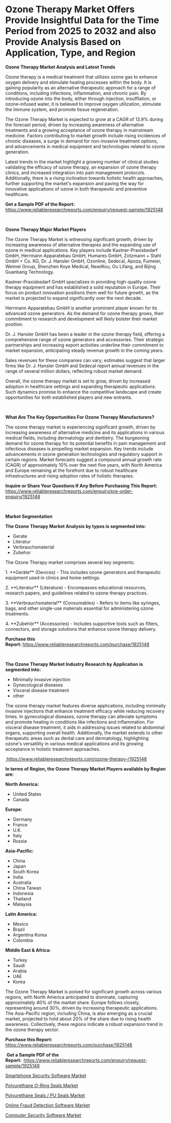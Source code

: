 <p><h1>Ozone Therapy Market Offers Provide Insightful Data for the Time Period from 2025 to 2032 and also Provide Analysis Based on Application, Type, and Region</h1></p><p><strong>Ozone Therapy Market Analysis and Latest Trends</strong></p>
<p><p>Ozone therapy is a medical treatment that utilizes ozone gas to enhance oxygen delivery and stimulate healing processes within the body. It is gaining popularity as an alternative therapeutic approach for a range of conditions, including infections, inflammation, and chronic pain. By introducing ozone into the body, either through injection, insufflation, or ozone-infused water, it is believed to improve oxygen utilization, stimulate the immune system, and promote tissue regeneration.</p><p>The Ozone Therapy Market is expected to grow at a CAGR of 13.9% during the forecast period, driven by increasing awareness of alternative treatments and a growing acceptance of ozone therapy in mainstream medicine. Factors contributing to market growth include rising incidences of chronic diseases, a surge in demand for non-invasive treatment options, and advancements in medical equipment and technologies related to ozone generation.</p><p>Latest trends in the market highlight a growing number of clinical studies validating the efficacy of ozone therapy, an expansion of ozone therapy clinics, and increased integration into pain management protocols. Additionally, there is a rising inclination towards holistic health approaches, further supporting the market's expansion and paving the way for innovative applications of ozone in both therapeutic and preventive healthcare.</p></p>
<p><strong>Get a Sample PDF of the Report:&nbsp;</strong> <a href="https://www.reliableresearchreports.com/enquiry/request-sample/1925148?utm_campaign=33&utm_medium=2&utm_source=Github&utm_content=ia&utm_term=14012025&utm_id=ozone-therapy">https://www.reliableresearchreports.com/enquiry/request-sample/1925148</a></p>
<p>&nbsp;</p>
<p><strong>Ozone Therapy Major Market Players</strong></p>
<p><p>The Ozone Therapy Market is witnessing significant growth, driven by increasing awareness of alternative therapies and the expanding use of ozone in medical applications. Key players include Kastner-Praxisbedarf GmbH, Herrmann Apparatebau GmbH, Humares GmbH, Zotzmann + Stahl GmbH + Co. KG, Dr. J. Hansler GmbH, Ozonline, Sedecal, Apoza, Fumeier, Weimei Group, Shenzhen Koye Medical, NewiKou, Ou Lifang, and Bijing Guanbang Technology.</p><p>Kastner-Praxisbedarf GmbH specializes in providing high-quality ozone therapy equipment and has established a solid reputation in Europe. Their focus on product innovation positions them well for future growth, as the market is projected to expand significantly over the next decade.</p><p>Herrmann Apparatebau GmbH is another prominent player known for its advanced ozone generators. As the demand for ozone therapy grows, their commitment to research and development will likely bolster their market position.</p><p>Dr. J. Hansler GmbH has been a leader in the ozone therapy field, offering a comprehensive range of ozone generators and accessories. Their strategic partnerships and increasing export activities underline their commitment to market expansion, anticipating steady revenue growth in the coming years.</p><p>Sales revenues for these companies can vary; estimates suggest that larger firms like Dr. J. Hansler GmbH and Sedecal report annual revenues in the range of several million dollars, reflecting robust market demand.</p><p>Overall, the ozone therapy market is set to grow, driven by increased adoption in healthcare settings and expanding therapeutic applications. Such dynamics promise to enhance the competitive landscape and create opportunities for both established players and new entrants.</p></p>
<p>&nbsp;</p>
<p><strong>What Are The Key Opportunities For Ozone Therapy Manufacturers?</strong></p>
<p><p>The ozone therapy market is experiencing significant growth, driven by increasing awareness of alternative medicine and its applications in various medical fields, including dermatology and dentistry. The burgeoning demand for ozone therapy for its potential benefits in pain management and infectious diseases is propelling market expansion. Key trends include advancements in ozone generation technologies and regulatory support in certain regions. Market forecasts suggest a compound annual growth rate (CAGR) of approximately 10% over the next five years, with North America and Europe remaining at the forefront due to robust healthcare infrastructures and rising adoption rates of holistic therapies.</p></p>
<p><strong>Inquire or Share Your Questions If Any Before Purchasing This Report:</strong> <a href="https://www.reliableresearchreports.com/enquiry/pre-order-enquiry/1925148?utm_campaign=33&utm_medium=2&utm_source=Github&utm_content=ia&utm_term=14012025&utm_id=ozone-therapy">https://www.reliableresearchreports.com/enquiry/pre-order-enquiry/1925148</a></p>
<p>&nbsp;</p>
<p><strong>Market Segmentation</strong></p>
<p><strong>The Ozone Therapy Market Analysis by types is segmented into:</strong></p>
<p><ul><li>Gerate</li><li>Literatur</li><li>Verbrauchsmaterial</li><li>Zubehor</li></ul></p>
<p><p>The Ozone Therapy market comprises several key segments: </p><p>1. **Geräte** (Devices) - This includes ozone generators and therapeutic equipment used in clinics and home settings. </p><p>2. **Literatur** (Literature) - Encompasses educational resources, research papers, and guidelines related to ozone therapy practices. </p><p>3. **Verbrauchsmaterial** (Consumables) - Refers to items like syringes, bags, and other single-use materials essential for administering ozone treatments. </p><p>4. **Zubehör** (Accessories) - Includes supportive tools such as filters, connectors, and storage solutions that enhance ozone therapy delivery.</p></p>
<p><strong>Purchase this Report:&nbsp;</strong><a href="https://www.reliableresearchreports.com/purchase/1925148?utm_campaign=33&utm_medium=2&utm_source=Github&utm_content=ia&utm_term=14012025&utm_id=ozone-therapy">https://www.reliableresearchreports.com/purchase/1925148</a></p>
<p>&nbsp;</p>
<p><strong>The Ozone Therapy Market Industry Research by Application is segmented into:</strong></p>
<p><ul><li>Minimally invasive injection</li><li>Gynecological diseases</li><li>Visceral disease treatment</li><li>other</li></ul></p>
<p><p>The ozone therapy market features diverse applications, including minimally invasive injections that enhance treatment efficacy while reducing recovery times. In gynecological diseases, ozone therapy can alleviate symptoms and promote healing in conditions like infections and inflammation. For visceral disease treatment, it aids in addressing issues related to abdominal organs, supporting overall health. Additionally, the market extends to other therapeutic areas such as dental care and dermatology, highlighting ozone's versatility in various medical applications and its growing acceptance in holistic treatment approaches.</p></p>
<p><a href="https://www.reliableresearchreports.com/ozone-therapy-r1925148?utm_campaign=33&utm_medium=2&utm_source=Github&utm_content=ia&utm_term=14012025&utm_id=ozone-therapy">&nbsp;https://www.reliableresearchreports.com/ozone-therapy-r1925148</a></p>
<p><strong>In terms of Region, the Ozone Therapy Market Players available by Region are:</strong></p>
<p>
    <p> <strong> North America: </strong>
        <ul>
            <li>United States</li>
            <li>Canada</li>
        </ul>
        </p> 
    <p> <strong> Europe: </strong>
        <ul>
            <li>Germany</li>
            <li>France</li>
            <li>U.K.</li>
            <li>Italy</li>
            <li>Russia</li>
        </ul>
        </p> 
    <p> <strong> Asia-Pacific: </strong>
        <ul>
            <li>China</li>
            <li>Japan</li>
            <li>South Korea</li>
            <li>India</li>
            <li>Australia</li>
            <li>China Taiwan</li>
            <li>Indonesia</li>
            <li>Thailand</li>
            <li>Malaysia</li>
        </ul>
        </p> 
    <p> <strong> Latin America: </strong>
        <ul>
            <li>Mexico</li>
            <li>Brazil</li>
            <li>Argentina Korea</li>
            <li>Colombia</li>
        </ul>
        </p> 
    <p> <strong> Middle East & Africa: </strong>
        <ul>
            <li>Turkey</li>
            <li>Saudi</li>
            <li>Arabia</li>
            <li>UAE</li>
            <li>Korea</li>
        </ul>
    </p>
    </p>
<p><p>The Ozone Therapy Market is poised for significant growth across various regions, with North America anticipated to dominate, capturing approximately 40% of the market share. Europe follows closely, representing around 30%, driven by increasing therapeutic applications. The Asia-Pacific region, including China, is also emerging as a crucial market, projected to hold about 20% of the share due to rising health awareness. Collectively, these regions indicate a robust expansion trend in the ozone therapy sector.</p></p>
<p><strong>Purchase this Report: </strong><a href="https://www.reliableresearchreports.com/purchase/1925148?utm_campaign=33&utm_medium=2&utm_source=Github&utm_content=ia&utm_term=14012025&utm_id=ozone-therapy">https://www.reliableresearchreports.com/purchase/1925148</a></p>
<p>&nbsp;<strong>Get a Sample PDF of the Report:&nbsp;&nbsp;</strong><a href="https://www.reliableresearchreports.com/enquiry/request-sample/1925148?utm_campaign=33&utm_medium=2&utm_source=Github&utm_content=ia&utm_term=14012025&utm_id=ozone-therapy">https://www.reliableresearchreports.com/enquiry/request-sample/1925148</a></p>
<p><strong></strong></p>
<p><p><a href="https://github.com/gerdabatiskzv9/Market-Research-Report-List-1/blob/main/smartphone-security-software-market.md?utm_campaign=33&utm_medium=2&utm_source=Github&utm_content=ia&utm_term=14012025&utm_id=ozone-therapy">Smartphone Security Software Market</a></p><p><a href="https://github.com/justalichtenberger/Market-Research-Report-List-1/blob/main/polyurethane-o-ring-seals-market.md?utm_campaign=33&utm_medium=2&utm_source=Github&utm_content=ia&utm_term=14012025&utm_id=ozone-therapy">Polyurethane O-Ring Seals Market</a></p><p><a href="https://github.com/arnoldannice0/Market-Research-Report-List-1/blob/main/polyurethane-seals-pu-seals-market.md?utm_campaign=33&utm_medium=2&utm_source=Github&utm_content=ia&utm_term=14012025&utm_id=ozone-therapy">Polyurethane Seals / PU Seals Market</a></p><p><a href="https://github.com/JakirUddin651/Market-Research-Report-List-1/blob/main/online-fraud-detection-software-market.md?utm_campaign=33&utm_medium=2&utm_source=Github&utm_content=ia&utm_term=14012025&utm_id=ozone-therapy">Online Fraud Detection Software Market</a></p><p><a href="https://github.com/bensemilia864/Market-Research-Report-List-1/blob/main/computer-security-software-market.md?utm_campaign=33&utm_medium=2&utm_source=Github&utm_content=ia&utm_term=14012025&utm_id=ozone-therapy">Computer Security Software Market</a></p></p>
